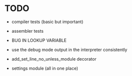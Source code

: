 TODO
======

 - compiler tests (basic but important)
 - assembler tests
 
 - BUG IN LOOKUP VARIABLE
 
 - use the debug mode output in the interpreter consistently
 - add_set_line_no_unless_module decorator
 - settings module (all in one place)
